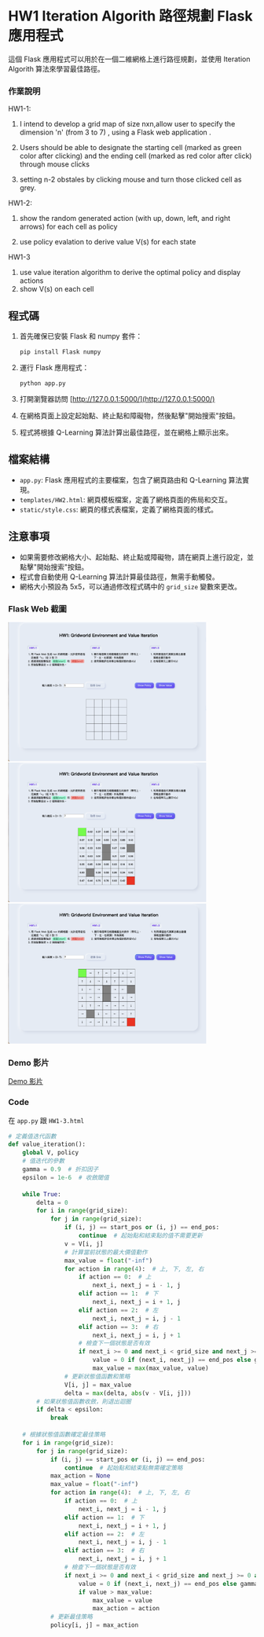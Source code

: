 # HW1 Iteration Algorith 路徑規劃 Flask 應用程式

這個 Flask 應用程式可以用於在一個二維網格上進行路徑規劃，並使用 Iteration Algorith 算法來學習最佳路徑。

### 作業說明

HW1-1:

1. I intend to develop a grid map of size nxn,allow user to  specify the dimension 'n' (from 3 to 7) , using a Flask web application .

2. Users should be able to designate the starting cell (marked as green color after clicking) and the ending cell (marked as red color after click) through mouse clicks
3. setting n-2 obstales by clicking mouse and turn those clicked cell as grey.

HW1-2: 

1. show the random generated action (with up, down, left, and right arrows) for each cell as policy

2. use policy evalation to derive value V(s) for each state

 

HW1-3 

1. use value iteration algorithm to derive the optimal policy and display actions 
2. show V(s) on each cell


## 程式碼

1. 首先確保已安裝 Flask 和 numpy 套件：

    ```
    pip install Flask numpy
    ```

2. 運行 Flask 應用程式：

    ```
    python app.py
    ```

3. 打開瀏覽器訪問 [http://127.0.0.1:5000/](http://127.0.0.1:5000/)

4. 在網格頁面上設定起始點、終止點和障礙物，然後點擊"開始搜索"按鈕。

5. 程式將根據 Q-Learning 算法計算出最佳路徑，並在網格上顯示出來。

## 檔案結構

- `app.py`: Flask 應用程式的主要檔案，包含了網頁路由和 Q-Learning 算法實現。
- `templates/HW2.html`: 網頁模板檔案，定義了網格頁面的佈局和交互。
- `static/style.css`: 網頁的樣式表檔案，定義了網格頁面的樣式。

## 注意事項

- 如果需要修改網格大小、起始點、終止點或障礙物，請在網頁上進行設定，並點擊"開始搜索"按鈕。
- 程式會自動使用 Q-Learning 算法計算最佳路徑，無需手動觸發。
- 網格大小預設為 5x5，可以通過修改程式碼中的 `grid_size` 變數來更改。

### Flask Web 截圖

<img src="https://github.com/lanacstudio/RL_homework/blob/main/result/r3.png" width="80%"/>
<img src="https://github.com/lanacstudio/RL_homework/blob/main/result/r1.png" width="80%"/>
<img src="https://github.com/lanacstudio/RL_homework/blob/main/result/r2.png" width="80%"/>


### Demo 影片
[Demo 影片](https://github.com/lanacstudio/RL_homework/blob/main/result/demo_video.mov)

### Code

在 ```app.py``` 跟 ```HW1-3.html```

``` python
# 定義值迭代函數
def value_iteration():
    global V, policy
    # 值迭代的參數
    gamma = 0.9  # 折扣因子
    epsilon = 1e-6  # 收斂閾值

    while True:
        delta = 0
        for i in range(grid_size):
            for j in range(grid_size):
                if (i, j) == start_pos or (i, j) == end_pos:
                    continue  # 起始點和結束點的值不需要更新
                v = V[i, j]
                # 計算當前狀態的最大價值動作
                max_value = float("-inf")
                for action in range(4):  # 上, 下, 左, 右
                    if action == 0:  # 上
                        next_i, next_j = i - 1, j
                    elif action == 1:  # 下
                        next_i, next_j = i + 1, j
                    elif action == 2:  # 左
                        next_i, next_j = i, j - 1
                    elif action == 3:  # 右
                        next_i, next_j = i, j + 1
                    # 檢查下一個狀態是否有效
                    if next_i >= 0 and next_i < grid_size and next_j >= 0 and next_j < grid_size and (next_i, next_j) not in obstacles:
                        value = 0 if (next_i, next_j) == end_pos else gamma * V[next_i, next_j]
                        max_value = max(max_value, value)
                # 更新狀態值函數和策略
                V[i, j] = max_value
                delta = max(delta, abs(v - V[i, j]))
        # 如果狀態值函數收斂，則退出迴圈
        if delta < epsilon:
            break

    # 根據狀態值函數確定最佳策略
    for i in range(grid_size):
        for j in range(grid_size):
            if (i, j) == start_pos or (i, j) == end_pos:
                continue  # 起始點和結束點無需確定策略
            max_action = None
            max_value = float("-inf")
            for action in range(4):  # 上, 下, 左, 右
                if action == 0:  # 上
                    next_i, next_j = i - 1, j
                elif action == 1:  # 下
                    next_i, next_j = i + 1, j
                elif action == 2:  # 左
                    next_i, next_j = i, j - 1
                elif action == 3:  # 右
                    next_i, next_j = i, j + 1
                # 檢查下一個狀態是否有效
                if next_i >= 0 and next_i < grid_size and next_j >= 0 and next_j < grid_size and (next_i, next_j) not in obstacles:
                    value = 0 if (next_i, next_j) == end_pos else gamma * V[next_i, next_j]
                    if value > max_value:
                        max_value = value
                        max_action = action
            # 更新最佳策略
            policy[i, j] = max_action
```
